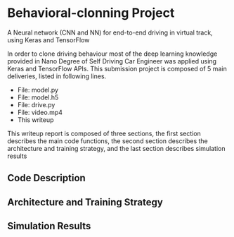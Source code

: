 # Behavioral-clonning Project
A Neural network (CNN and NN) for end-to-end driving in virtual track, using  Keras and TensorFlow

In order to clone driving behaviour most of the deep learning knowledge provided in Nano Degree of Self Driving Car Engineer was applied using Keras and TensorFlow APIs. This submission project is composed of 5 main deliveries, listed in following lines.

* File: model.py
* File: model.h5
* File: drive.py
* File: video.mp4
* This writeup

This writeup report is composed of three sections, the first section describes the main code functions, the second section describes the architecture and training strategy, and the last section describes simulation results

## Code Description

## Architecture and Training Strategy

## Simulation Results
